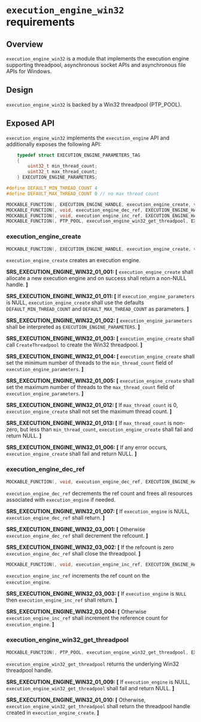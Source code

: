 ﻿# `execution_engine_win32` requirements


## Overview

`execution_engine_win32` is a module that implements the execution engine supporting threadpool, asynchronous socket APIs and asynchronous file APIs for Windows.

## Design

`execution_engine_win32` is backed by a Win32 threadpool (PTP_POOL).

## Exposed API

`execution_engine_win32` implements the `execution_engine` API and additionally exposes the following API:

```c
    typedef struct EXECUTION_ENGINE_PARAMETERS_TAG
    {
        uint32_t min_thread_count;
        uint32_t max_thread_count;
    } EXECUTION_ENGINE_PARAMETERS;

#define DEFAULT_MIN_THREAD_COUNT 4
#define DEFAULT_MAX_THREAD_COUNT 0 // no max thread count

MOCKABLE_FUNCTION(, EXECUTION_ENGINE_HANDLE, execution_engine_create, void*, execution_engine_parameters);
MOCKABLE_FUNCTION(, void, execution_engine_dec_ref, EXECUTION_ENGINE_HANDLE, execution_engine);
MOCKABLE_FUNCTION(, void, execution_engine_inc_ref, EXECUTION_ENGINE_HANDLE, execution_engine);
MOCKABLE_FUNCTION(, PTP_POOL, execution_engine_win32_get_threadpool, EXECUTION_ENGINE_HANDLE, execution_engine);
```

### execution_engine_create

```c
MOCKABLE_FUNCTION(, EXECUTION_ENGINE_HANDLE, execution_engine_create, void*, execution_engine_parameters);
```

`execution_engine_create` creates an execution engine.

**SRS_EXECUTION_ENGINE_WIN32_01_001: [** `execution_engine_create` shall allocate a new execution engine and on success shall return a non-NULL handle. **]**

**SRS_EXECUTION_ENGINE_WIN32_01_011: [** If `execution_engine_parameters` is NULL, `execution_engine_create` shall use the defaults `DEFAULT_MIN_THREAD_COUNT` and `DEFAULT_MAX_THREAD_COUNT` as parameters. **]**

**SRS_EXECUTION_ENGINE_WIN32_01_002: [** `execution_engine_parameters` shall be interpreted as `EXECUTION_ENGINE_PARAMETERS`. **]**

**SRS_EXECUTION_ENGINE_WIN32_01_003: [** `execution_engine_create` shall call `CreateThreadpool` to create the Win32 threadpool. **]**

**SRS_EXECUTION_ENGINE_WIN32_01_004: [** `execution_engine_create` shall set the minimum number of threads to the `min_thread_count` field of `execution_engine_parameters`. **]**

**SRS_EXECUTION_ENGINE_WIN32_01_005: [** `execution_engine_create` shall set the maximum number of threads to the `max_thread_count` field of `execution_engine_parameters`. **]**

**SRS_EXECUTION_ENGINE_WIN32_01_012: [** If `max_thread_count` is 0, `execution_engine_create` shall not set the maximum thread count. **]**

**SRS_EXECUTION_ENGINE_WIN32_01_013: [** If `max_thread_count` is non-zero, but less than `min_thread_count`, `execution_engine_create` shall fail and return NULL. **]**

**SRS_EXECUTION_ENGINE_WIN32_01_006: [** If any error occurs, `execution_engine_create` shall fail and return NULL. **]**

### execution_engine_dec_ref

```c
MOCKABLE_FUNCTION(, void, execution_engine_dec_ref, EXECUTION_ENGINE_HANDLE, execution_engine);
```

`execution_engine_dec_ref` decrements the ref count and frees all resources associated with `execution_engine` if needed.

**SRS_EXECUTION_ENGINE_WIN32_01_007: [** If `execution_engine` is NULL, `execution_engine_dec_ref` shall return. **]**

**SRS_EXECUTION_ENGINE_WIN32_03_001: [** Otherwise `execution_engine_dec_ref` shall decrement the refcount. **]**

**SRS_EXECUTION_ENGINE_WIN32_03_002: [** If the refcount is zero `execution_engine_dec_ref` shall close the threadpool. **]**

```c
MOCKABLE_FUNCTION(, void, execution_engine_inc_ref, EXECUTION_ENGINE_HANDLE, execution_engine);
```

`execution_engine_inc_ref` increments the ref count on the `execution_engine`.

**SRS_EXECUTION_ENGINE_WIN32_03_003: [** If `execution_engine` is `NULL` then `execution_engine_inc_ref` shall return. **]**

**SRS_EXECUTION_ENGINE_WIN32_03_004: [** Otherwise `execution_engine_inc_ref` shall increment the reference count for `execution_engine`. **]**


### execution_engine_win32_get_threadpool

```c
MOCKABLE_FUNCTION(, PTP_POOL, execution_engine_win32_get_threadpool, EXECUTION_ENGINE_HANDLE, execution_engine);
```

`execution_engine_win32_get_threadpool` returns the underlying Win32 threadpool handle.

**SRS_EXECUTION_ENGINE_WIN32_01_009: [** If `execution_engine` is NULL, `execution_engine_win32_get_threadpool` shall fail and return NULL. **]**

**SRS_EXECUTION_ENGINE_WIN32_01_010: [** Otherwise, `execution_engine_win32_get_threadpool` shall return the threadpool handle created in `execution_engine_create`. **]**
